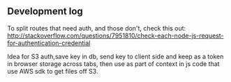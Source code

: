 Development log
----

To split routes that need auth, and those don't, check this out:
http://stackoverflow.com/questions/7951810/check-each-node-js-request-for-authentication-credential

Idea for S3 auth,save key in db, send key to client side and keep as a token in browser storage across tabs,
then use as part of context in js code that use AWS sdk to get files off S3.
